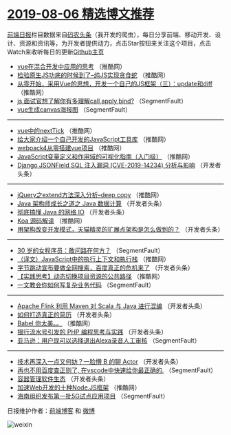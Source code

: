 # [2019-08-06 精选博文推荐](https://toutiao.qdkfweb.cn/date/2019/08/06)

[前端日报](https://qdkfweb.cn/c/news)栏目数据来自[码农头条](https://toutiao.qdkfweb.cn/)（我开发的爬虫），每日分享前端、移动开发、设计、资源和资讯等，为开发者提供动力，点击Star按钮来关注这个项目，点击Watch来收听每日的更新[Github主页](https://github.com/kujian/frontendDaily)
* [vue在混合开发中应用的思考](https://toutiao.qdkfweb.cn/120553.html) （推酷网）
* [检验原生JS功底的时候到了&#8211;纯JS实现贪食蛇](https://toutiao.qdkfweb.cn/120533.html) （推酷网）
* [从零开始，采用Vue的思想，开发一个自己的JS框架（三）：update和diff](https://toutiao.qdkfweb.cn/120552.html) （推酷网）
* [js 面试官想了解你有多理解call,apply,bind?](https://toutiao.qdkfweb.cn/120484.html) （SegmentFault）
* [vue生成canvas海报图](https://toutiao.qdkfweb.cn/120492.html) （SegmentFault）

***
* [vue中的nextTick](https://toutiao.qdkfweb.cn/120531.html) （推酷网）
* [给大家介绍一个自己开发的JavaScript工具库](https://toutiao.qdkfweb.cn/120532.html) （推酷网）
* [webpack4从零搭建vue项目](https://toutiao.qdkfweb.cn/120543.html) （推酷网）
* [JavaScript变量定义和作用域的可视化指南（入门级）](https://toutiao.qdkfweb.cn/120538.html) （推酷网）
* [Django JSONField SQL 注入漏洞 (CVE-2019-14234) 分析与影响](https://toutiao.qdkfweb.cn/120514.html) （开发者头条）

***
* [jQuery之extend方法深入分析&#8211;deep copy](https://toutiao.qdkfweb.cn/120550.html) （推酷网）
* [Java 架构师成长之道之 Java 数据计算](https://toutiao.qdkfweb.cn/120525.html) （开发者头条）
* [彻底搞懂 Java 的网络 IO](https://toutiao.qdkfweb.cn/120503.html) （开发者头条）
* [Koa 源码解读](https://toutiao.qdkfweb.cn/120540.html) （推酷网）
* [用架构改变开发模式，天猫精灵的扩展点架构是怎么做到的？](https://toutiao.qdkfweb.cn/120515.html) （开发者头条）

***
* [30 岁的女程序员：敢问路在何方？](https://toutiao.qdkfweb.cn/120493.html) （SegmentFault）
* [（译文）JavaScript中的执行上下文和执行栈](https://toutiao.qdkfweb.cn/120530.html) （推酷网）
* [字节跳动宣布要做全网搜索，百度真正的危机来了](https://toutiao.qdkfweb.cn/120504.html) （开发者头条）
* [【实践思考】动态切换项目资源的公共路径](https://toutiao.qdkfweb.cn/120541.html) （推酷网）
* [一文教会你如何写复杂业务代码](https://toutiao.qdkfweb.cn/120483.html) （SegmentFault）

***
* [Apache Flink 利用 Maven 对 Scala 与 Java 进行混编](https://toutiao.qdkfweb.cn/120516.html) （开发者头条）
* [如何打造真正的简历](https://toutiao.qdkfweb.cn/120505.html) （开发者头条）
* [Babel 你太美。。](https://toutiao.qdkfweb.cn/120542.html) （推酷网）
* [银行流水号引发的 PHP 编程思考与实践](https://toutiao.qdkfweb.cn/120517.html) （开发者头条）
* [亚马逊：用户现可以选择退出Alexa录音人工审核](https://toutiao.qdkfweb.cn/120495.html) （SegmentFault）

***
* [技术再深入一点又何妨？一脸懵 B 的聊 Actor](https://toutiao.qdkfweb.cn/120506.html) （开发者头条）
* [再也不用百度查正则了, 在vscode中快速给你最正确的.](https://toutiao.qdkfweb.cn/120485.html) （SegmentFault）
* [容器管理软件生态](https://toutiao.qdkfweb.cn/120518.html) （开发者头条）
* [加速Web开发的十种Node.JS框架](https://toutiao.qdkfweb.cn/120554.html) （推酷网）
* [海南组织发布第一批5G试点应用项目](https://toutiao.qdkfweb.cn/120496.html) （SegmentFault）

日报维护作者：[前端博客](https://qdkfweb.cn/) 和 [微博](https://qdkfweb.cn/go/weibo)

![weixin](https://user-images.githubusercontent.com/3055447/38468989-651132ac-3b80-11e8-8e6b-15122322a9d7.png)